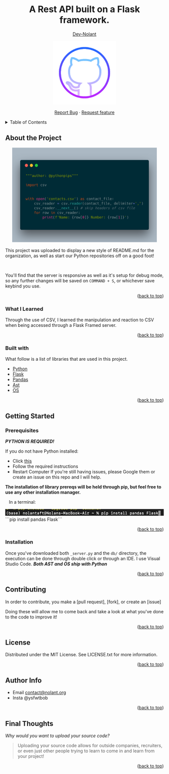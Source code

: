 <div id="top"></div>
<h1 align="center">A Rest API built on a Flask framework.</h1> <!--Change this to your project name-->
<p align="center">
  <a href="https://github.com/dev-nolant"><u>Dev-Nolant</u></a>
</p>
<p align="center">
  <img width="200" height="200" src="octocat-removebg.png"/>
</p><!--Change the link to your unique image/gif link-->
<p align="center">
<a href="https://github.com/dev-nolant">Report Bug</a> · <a href="https://github.com/dev-nolant">Request feature</a>
  </p>
<details>
  <summary>Table of Contents</summary>
  <ol>
    <li>
      <a href="#about-the-project">About The Project</a>
      <ul>
        <li><a href="#built-with">Built With</a></li>
        <li><a href="#what-i-learned">What I learned</a></li>
      </ul>
    </li>
    <li>
      <a href="#getting-started">Getting Started</a>
      <ul>
        <li><a href="#prerequisites">Prerequisites</a></li>
        <li><a href="#installation">Installation</a></li>
      </ul>
    </li>
    <li><a href="#contributing">Contributing</a></li>
    <li><a href="#license">License</a></li>
    <li><a href="#author-info">Contact</a></li>  </ol>
</details>
<!--START BUILDING RESPONSES-->

## About the Project
<p align="center">
  <img width="460" height="300" src="center image.png"/>
</p>
This project was uploaded to display a new style of README.md for the organization, as well as start our Python repositories off on a good foot!

&nbsp;

You'll find that the server is responsive as well as it's setup for debug mode, so any further changes will be saved on ```COMMAND + S```, or whichever save keybind you use.
<p align="right">(<a href="#top">back to top</a>)</p>

### What I Learned
Through the use of CSV, I learned the manipulation and reaction to CSV when being accessed through a Flask Framed server.
<p align="right">(<a href="#top">back to top</a>)</p>

### Built with
What follow is a list of libraries that are used in this project.
* [Python]()
* [Flask](https://flask.palletsprojects.com/en/2.0.x/)
* [Pandas](https://pandas.pydata.org)
* [Ast](https://docs.python.org/3/library/ast.html)
* [OS](https://docs.python.org/3/library/os.html)
<p align="right">(<a href="#top">back to top</a>)</p>

## Getting Started

### Prerequisites
___PYTHON IS REQUIRED!___ 

If you do not have Python installed:
* Click [this](https://www.python.org/downloads/)
* Follow the required instructions
* Restart Computer
If you're still having issues, please Google them or create an issue on this repo and I will help.


__The installation of library prereqs will be held through pip, but feel free to use any other installation manager.__

&nbsp;&nbsp;&nbsp;In a terminal:
&nbsp;

<img src="pipbar1.png"/>
```pip install pandas Flask```
<p align="right">(<a href="#top">back to top</a>)</p>

### Installation
Once you've downloaded both ```_server.py``` and the ```db/``` directory, the execution can be done through double click or through an IDE. I use Visual Studio Code.
___Both AST and OS ship with Python___
<p align="right">(<a href="#top">back to top</a>)</p>

## Contributing
In order to contribute, you make a [pull request], [fork], or create an [issue]

Doing these will allow me to come back and take a look at what you've done to the code to improve it!
<p align="right">(<a href="#top">back to top</a>)</p>

## License
Distributed under the MIT License. See LICENSE.txt for more information.
<p align="right">(<a href="#top">back to top</a>)</p>

## Author Info
- Email [contact@nolant.org](mailto:contact@nolant.org)
- Insta @ysfwtbob
<p align="right">(<a href="#top">back to top</a>)</p>

## Final Thoughts
_Why would you want to upload your source code?_
> Uploading your source code allows for outside companies, recruiters, or even just other people trying to learn to come in and learn from your project!
<p align="right">(<a href="#top">back to top</a>)</p>
